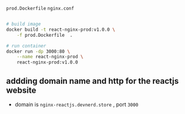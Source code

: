 `prod.Dockerfile` 
`nginx.conf` 

```bash 

# build image 
docker build -t react-nginx-prod:v1.0.0 \
    -f prod.Dockerfile  . 

# run container 
docker run -dp 3000:80 \
    --name react-nginx-prod \
    react-nginx-prod:v1.0.0


```
## addding domain name and http for the reactjs website 
* domain is `nginx-reactjs.devnerd.store` , port `3000`